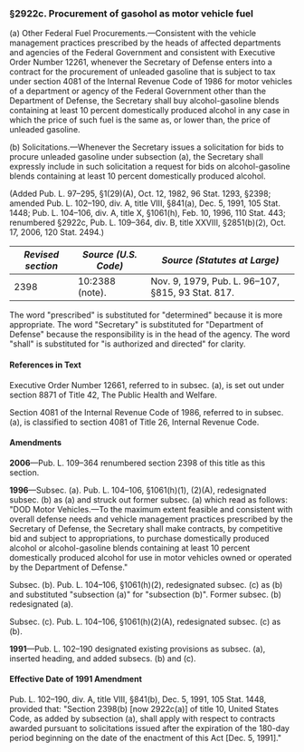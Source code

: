 ### §2922c. Procurement of gasohol as motor vehicle fuel ###

(a) Other Federal Fuel Procurements.—Consistent with the vehicle management practices prescribed by the heads of affected departments and agencies of the Federal Government and consistent with Executive Order Number 12261, whenever the Secretary of Defense enters into a contract for the procurement of unleaded gasoline that is subject to tax under section 4081 of the Internal Revenue Code of 1986 for motor vehicles of a department or agency of the Federal Government other than the Department of Defense, the Secretary shall buy alcohol-gasoline blends containing at least 10 percent domestically produced alcohol in any case in which the price of such fuel is the same as, or lower than, the price of unleaded gasoline.

(b) Solicitations.—Whenever the Secretary issues a solicitation for bids to procure unleaded gasoline under subsection (a), the Secretary shall expressly include in such solicitation a request for bids on alcohol-gasoline blends containing at least 10 percent domestically produced alcohol.

(Added Pub. L. 97–295, §1(29)(A), Oct. 12, 1982, 96 Stat. 1293, §2398; amended Pub. L. 102–190, div. A, title VIII, §841(a), Dec. 5, 1991, 105 Stat. 1448; Pub. L. 104–106, div. A, title X, §1061(h), Feb. 10, 1996, 110 Stat. 443; renumbered §2922c, Pub. L. 109–364, div. B, title XXVIII, §2851(b)(2), Oct. 17, 2006, 120 Stat. 2494.)

|*Revised section*|*Source (U.S. Code)*|          *Source (Statutes at Large)*           |
|-----------------|--------------------|-------------------------------------------------|
|      2398       |  10:2388 (note).   |Nov. 9, 1979, Pub. L. 96–107, §815, 93 Stat. 817.|

The word "prescribed" is substituted for "determined" because it is more appropriate. The word "Secretary" is substituted for "Department of Defense" because the responsibility is in the head of the agency. The word "shall" is substituted for "is authorized and directed" for clarity.

#### References in Text ####

Executive Order Number 12661, referred to in subsec. (a), is set out under section 8871 of Title 42, The Public Health and Welfare.

Section 4081 of the Internal Revenue Code of 1986, referred to in subsec. (a), is classified to section 4081 of Title 26, Internal Revenue Code.

#### Amendments ####

**2006**—Pub. L. 109–364 renumbered section 2398 of this title as this section.

**1996**—Subsec. (a). Pub. L. 104–106, §1061(h)(1), (2)(A), redesignated subsec. (b) as (a) and struck out former subsec. (a) which read as follows: "DOD Motor Vehicles.—To the maximum extent feasible and consistent with overall defense needs and vehicle management practices prescribed by the Secretary of Defense, the Secretary shall make contracts, by competitive bid and subject to appropriations, to purchase domestically produced alcohol or alcohol-gasoline blends containing at least 10 percent domestically produced alcohol for use in motor vehicles owned or operated by the Department of Defense."

Subsec. (b). Pub. L. 104–106, §1061(h)(2), redesignated subsec. (c) as (b) and substituted "subsection (a)" for "subsection (b)". Former subsec. (b) redesignated (a).

Subsec. (c). Pub. L. 104–106, §1061(h)(2)(A), redesignated subsec. (c) as (b).

**1991**—Pub. L. 102–190 designated existing provisions as subsec. (a), inserted heading, and added subsecs. (b) and (c).

#### Effective Date of 1991 Amendment ####

Pub. L. 102–190, div. A, title VIII, §841(b), Dec. 5, 1991, 105 Stat. 1448, provided that: "Section 2398(b) [now 2922c(a)] of title 10, United States Code, as added by subsection (a), shall apply with respect to contracts awarded pursuant to solicitations issued after the expiration of the 180-day period beginning on the date of the enactment of this Act [Dec. 5, 1991]."